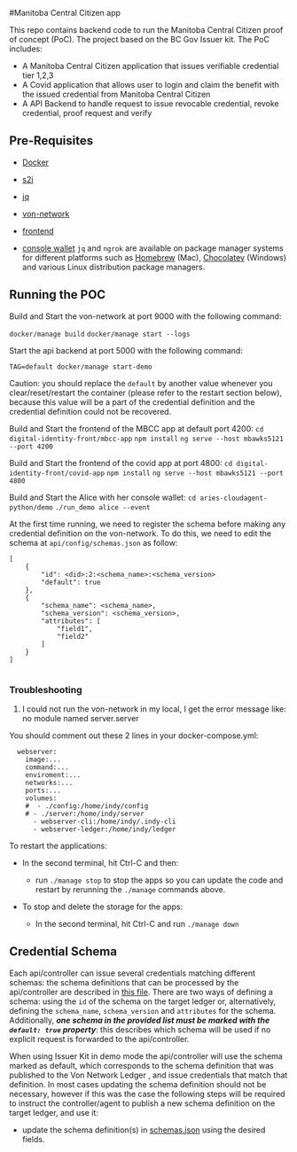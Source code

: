#Manitoba Central Citizen app

This repo contains backend code to run the Manitoba Central Citizen proof of concept (PoC). The project based on the BC Gov Issuer kit. The PoC includes:

- A Manitoba Central Citizen application that issues verifiable credential tier 1,2,3
- A Covid application that allows user to login and claim the benefit with the issued credential from Manitoba Central Citizen
- A API Backend to handle request to issue revocable credential, revoke credential, proof request and verify

## Pre-Requisites

- [Docker](https://www.docker.com/products/docker-desktop)

- [s2i](https://github.com/openshift/source-to-image/releases)

- [jq](https://stedolan.github.io/jq)

- [von-network](https://github.com/]/von-network)
- [frontend](https://gitlab.intranet.mbgov.ca/DPescadorL/digital-identity-front)
- [console wallet](https://github.com/hyperledger/aries-cloudagent-python)
`jq` and `ngrok` are available on package manager systems for different platforms such as [Homebrew](https://brew.sh/) (Mac), [Chocolatey](https://chocolatey.org/) (Windows) and various Linux distribution package managers.

## Running the POC

Build and Start the von-network at port 9000 with the following command:

`docker/manage build`
`docker/manage start --logs`


Start the api backend at port 5000 with the following command:

`TAG=default docker/manage start-demo`

Caution: you should replace the `default` by another value whenever you clear/reset/restart the container (please refer to the restart section below), because this value will be a part of the credential definition and the credential definition could not be recovered.

Build and Start the frontend of the MBCC app at default port 4200:
`cd digital-identity-front/mbcc-app`
`npm install`
`ng serve --host mbawks5121 --port 4200`

Build and Start the frontend of the covid app at port 4800:
`cd digital-identity-front/covid-app`
`npm install`
`ng serve --host mbawks5121 --port 4800`

Build and Start the Alice with her console wallet:
`cd aries-cloudagent-python/demo`
`./run_demo alice --event`

At the first time running, we need to register the schema before making any credential definition on the von-network. To do this, we need to edit the schema at
`api/config/schemas.json` as follow:
```
[
    {
        "id": <did>:2:<schema_name>:<schema_version>
        "default": true
    },
    {
        "schema_name": <schema_name>,
        "schema_version": <schema_version>,
        "attributes": [
            "field1",
            "field2"
        ]
    }
]
    
```
### Troubleshooting

1) I could not run the von-network in my local, I get the error message like: no module named server.server

You should comment out these 2 lines in your docker-compose.yml:
```
  webserver:
    image:...
    command:...
    enviroment:...
    networks:...
    ports:...
    volumes:
    #  - ./config:/home/indy/config
    # - ./server:/home/indy/server
      - webserver-cli:/home/indy/.indy-cli
      - webserver-ledger:/home/indy/ledger
```

To restart the applications:

- In the second terminal, hit Ctrl-C and then:
  - run `./manage stop` to stop the apps so you can update the code and restart by rerunning the `./manage` commands above. 

- To stop and delete the storage for the apps:
  - In the second terminal, hit Ctrl-C and run `./manage down`


## Credential Schema

Each api/controller can issue several credentials matching different schemas: the schema definitions that can be processed by the api/controller are described in [this file](api/config/schemas.json). There are two ways of defining a schema: using the `id` of the schema on the target ledger or, alternatively, defining the `schema_name`, `schema_version` and `attributes` for the schema. Additionally, ***one schema in the provided list must be marked with the `default: true` property***: this describes which schema will be used if no explicit request is forwarded to the api/controller.

When using Issuer Kit in demo mode the api/controller will use the schema marked as default, which corresponds to the schema definition that was published to the Von Network Ledger , and issue credentials that match that definition. In most cases updating the schema definition should not be necessary, however if this was the case the following steps will be required to instruct the controller/agent to publish a new schema definition on the target ledger, and use it:

- update the schema definition(s) in [schemas.json](api/config/schemas.json) using the desired fields.

